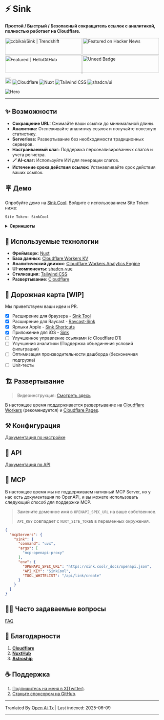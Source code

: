 # ⚡ Sink

**Простой / Быстрый / Безопасный сокращатель ссылок с аналитикой, полностью работает на Cloudflare.**

<a href="https://trendshift.io/repositories/10421" target="_blank">
  <img
    src="https://trendshift.io/api/badge/repositories/10421"
    alt="ccbikai/Sink | Trendshift"
    width="250"
    height="55"
  />
</a>
<a href="https://news.ycombinator.com/item?id=40843683" target="_blank">
  <img
    src="https://hackernews-badge.vercel.app/api?id=40843683"
    alt="Featured on Hacker News"
    width="250"
    height="55"
  />
</a>
<a href="https://hellogithub.com/repository/57771fd91d1542c7a470959b677a9944" target="_blank">
  <img
    src="https://abroad.hellogithub.com/v1/widgets/recommend.svg?rid=57771fd91d1542c7a470959b677a9944&claim_uid=qi74Zp23wYKeAVB&theme=neutral"
    alt="Featured｜HelloGitHub"
    width="250"
    height="55"
  />
</a>
<a href="https://www.uneed.best/tool/sink" target="_blank">
  <img
    src="https://www.uneed.best/POTW1.png"
    alt="Uneed Badge"
    width="250"
    height="55"
  />
</a>

[<img src="https://devin.ai/assets/deepwiki-badge.png" alt="DeepWiki" height="20"/>](https://deepwiki.com/ccbikai/Sink)
![Cloudflare](https://img.shields.io/badge/Cloudflare-F69652?style=flat&logo=cloudflare&logoColor=white)
![Nuxt](https://img.shields.io/badge/Nuxt-00DC82?style=flat&logo=nuxtdotjs&logoColor=white)
![Tailwind CSS](https://img.shields.io/badge/Tailwind%20CSS-06B6D4?style=flat&logo=tailwindcss&logoColor=white)
![shadcn/ui](https://img.shields.io/badge/shadcn/ui-000000?style=flat&logo=shadcnui&logoColor=white)

![Hero](https://raw.githubusercontent.com/ccbikai/Sink/master/public/image.png)

----

## ✨ Возможности

- **Сокращение URL:** Сжимайте ваши ссылки до минимальной длины.
- **Аналитика:** Отслеживайте аналитику ссылок и получайте полезную статистику.
- **Serverless:** Развертывание без необходимости традиционных серверов.
- **Настраиваемый слаг:** Поддержка персонализированных слагов и учета регистра.
- **🪄 AI-слаг:** Используйте ИИ для генерации слагов.
- **Истечение срока действия ссылок:** Устанавливайте срок действия ваших ссылок.

## 🪧 Демо

Опробуйте демо на [Sink.Cool](https://sink.cool/dashboard). Войдите с использованием Site Token ниже:

```txt
Site Token: SinkCool
```

<details>
  <summary><b>Скриншоты</b></summary>
  <img alt="Analytics" src="https://raw.githubusercontent.com/ccbikai/Sink/master/docs/images/sink.cool_dashboard.png"/>
  <img alt="Links" src="https://raw.githubusercontent.com/ccbikai/Sink/master/docs/images/sink.cool_dashboard_links.png"/>
  <img alt="Link Analytics" src="https://raw.githubusercontent.com/ccbikai/Sink/master/docs/images/sink.cool_dashboard_link_slug.png"/>
</details>

## 🧱 Используемые технологии

- **Фреймворк**: [Nuxt](https://nuxt.com/)
- **База данных**: [Cloudflare Workers KV](https://developers.cloudflare.com/kv/)
- **Аналитический движок**: [Cloudflare Workers Analytics Engine](https://developers.cloudflare.com/analytics/)
- **UI-компоненты**: [shadcn-vue](https://www.shadcn-vue.com/)
- **Стилизация:** [Tailwind CSS](https://tailwindcss.com/)
- **Развертывание**: [Cloudflare](https://www.cloudflare.com/)

## 🚗 Дорожная карта [WIP]

Мы приветствуем ваши идеи и PR.

- [x] Расширение для браузера
      - [Sink Tool](https://github.com/zhuzhuyule/sink-extension)
- [x] Расширение для Raycast
      - [Raycast-Sink](https://github.com/foru17/raycast-sink)
- [x] Ярлыки Apple
      - [Sink Shortcuts](https://s.search1api.com/sink001)
- [x] Приложение для iOS
      - [Sink](https://apps.apple.com/app/id6745417598)
- [ ] Улучшенное управление ссылками (с Cloudflare D1)
- [ ] Улучшения аналитики (Поддержка объединения условий фильтрации)
- [ ] Оптимизация производительности дашборда (бесконечная подгрузка)
- [ ] Unit-тесты

## 🏗️ Развертывание

> Видеоинструкция: [Смотреть здесь](https://www.youtube.com/watch?v=MkU23U2VE9E)

В настоящее время поддерживается развертывание на [Cloudflare Workers](https://raw.githubusercontent.com/ccbikai/Sink/master/docs/deployment/workers.md) (рекомендуется) и [Cloudflare Pages](https://raw.githubusercontent.com/ccbikai/Sink/master/docs/deployment/pages.md).

## ⚒️ Конфигурация

[Документация по настройке](https://raw.githubusercontent.com/ccbikai/Sink/master/docs/configuration.md)

## 🔌 API

[Документация по API](https://raw.githubusercontent.com/ccbikai/Sink/master/docs/api.md)

## 🧰 MCP

В настоящее время мы не поддерживаем нативный MCP Server, но у нас есть документация по OpenAPI, и вы можете использовать следующий способ для поддержки MCP.

> Замените доменное имя в `OPENAPI_SPEC_URL` на ваше собственное.
>
> `API_KEY` совпадает с `NUXT_SITE_TOKEN` в переменных окружения.

```json
{
  "mcpServers": {
    "sink": {
      "command": "uvx",
      "args": [
        "mcp-openapi-proxy"
      ],
      "env": {
        "OPENAPI_SPEC_URL": "https://sink.cool/_docs/openapi.json",
        "API_KEY": "SinkCool",
        "TOOL_WHITELIST": "/api/link/create"
      }
    }
  }
}
```

## 🙋🏻 Часто задаваемые вопросы

[FAQ](https://raw.githubusercontent.com/ccbikai/Sink/master/docs/faqs.md)

## 💖 Благодарности

1. [**Cloudflare**](https://www.cloudflare.com/)
2. [**NuxtHub**](https://hub.nuxt.com/)
3. [**Astroship**](https://astroship.web3templates.com/)

## ☕ Поддержка

1. [Подпишитесь на меня в X(Twitter)](https://404.li/kai).
2. [Станьте спонсором на GitHub](https://github.com/sponsors/ccbikai).

---

Tranlated By [Open Ai Tx](https://github.com/OpenAiTx/OpenAiTx) | Last indexed: 2025-06-09

---